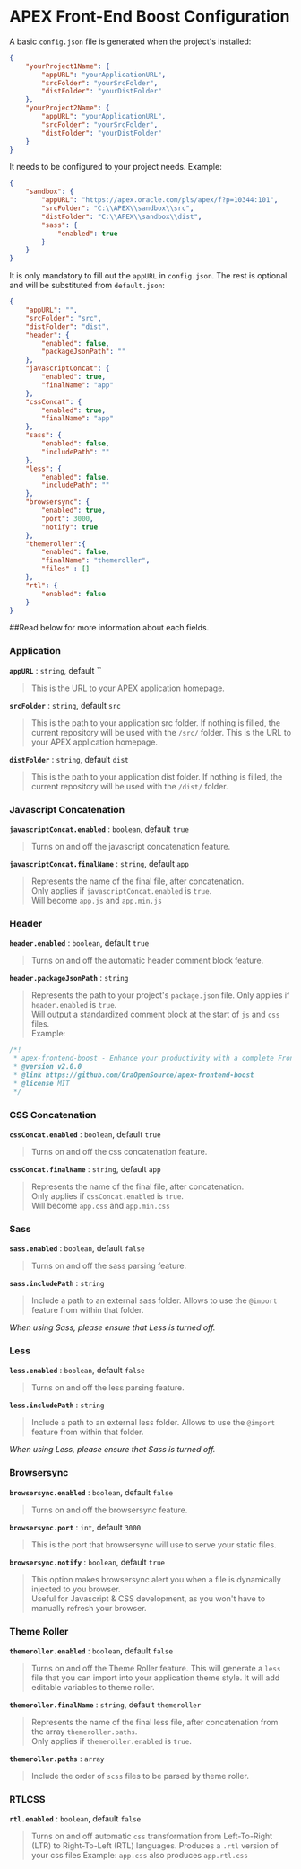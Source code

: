 # APEX Front-End Boost Configuration

A basic `config.json` file is generated when the project's installed:
```json
{
    "yourProject1Name": {
        "appURL": "yourApplicationURL",
        "srcFolder": "yourSrcFolder",
        "distFolder": "yourDistFolder"
    },
    "yourProject2Name": {
        "appURL": "yourApplicationURL",
        "srcFolder": "yourSrcFolder",
        "distFolder": "yourDistFolder"
    }
}
```

It needs to be configured to your project needs. Example:
```json
{
    "sandbox": {
        "appURL": "https://apex.oracle.com/pls/apex/f?p=10344:101",
        "srcFolder": "C:\\APEX\\sandbox\\src",
        "distFolder": "C:\\APEX\\sandbox\\dist",
        "sass": {
            "enabled": true
        }
    }
}
```

It is only mandatory to fill out the `appURL` in `config.json`. The rest is optional and will be substituted from `default.json`:
```json
{
    "appURL": "",
    "srcFolder": "src",
    "distFolder": "dist",
    "header": {
        "enabled": false,
        "packageJsonPath": ""
    },
    "javascriptConcat": {
        "enabled": true,
        "finalName": "app"
    },
    "cssConcat": {
        "enabled": true,
        "finalName": "app"
    },
    "sass": {
        "enabled": false,
        "includePath": ""
    },
    "less": {
        "enabled": false,
        "includePath": ""
    },
    "browsersync": {
        "enabled": true,
        "port": 3000,
        "notify": true
    },
    "themeroller":{
        "enabled": false,
        "finalName": "themeroller",
        "files" : []
    },
    "rtl": {
        "enabled": false
    }
}
```

##Read below for more information about each fields.

### Application

**`appURL`** : `string`, default ``
> This is the URL to your APEX application homepage.

**`srcFolder`** : `string`, default `src`
> This is the path to your application src folder.
> If nothing is filled, the current repository will be used with the `/src/` folder.
> This is the URL to your APEX application homepage.

**`distFolder`** : `string`, default `dist`
> This is the path to your application dist folder.
> If nothing is filled, the current repository will be used with the `/dist/` folder.

### Javascript Concatenation

**`javascriptConcat.enabled`** : `boolean`, default `true`
> Turns on and off the javascript concatenation feature.

**`javascriptConcat.finalName`** : `string`, default `app`
> Represents the name of the final file, after concatenation.  
> Only applies if `javascriptConcat.enabled` is `true`.  
> Will become `app.js` and `app.min.js`

### Header

**`header.enabled`** : `boolean`, default `true`
> Turns on and off the automatic header comment block feature.

**`header.packageJsonPath`** : `string`
> Represents the path to your project's `package.json` file.
> Only applies if `header.enabled` is `true`.  
> Will output a standardized comment block at the start of `js` and `css` files.  
> Example:
```js
/*!
 * apex-frontend-boost - Enhance your productivity with a complete Front-End Stack for Oracle APEX development
 * @version v2.0.0
 * @link https://github.com/OraOpenSource/apex-frontend-boost
 * @license MIT
 */
```

### CSS Concatenation

**`cssConcat.enabled`** : `boolean`, default `true`
> Turns on and off the css concatenation feature.

**`cssConcat.finalName`** : `string`, default `app`
> Represents the name of the final file, after concatenation.  
> Only applies if `cssConcat.enabled` is `true`.  
> Will become `app.css` and `app.min.css`

### Sass

**`sass.enabled`** : `boolean`, default `false`
> Turns on and off the sass parsing feature.

**`sass.includePath`** : `string`
> Include a path to an external sass folder. Allows to use the `@import` feature from within that folder.

*When using Sass, please ensure that Less is turned off.*

### Less

**`less.enabled`** : `boolean`, default `false`
> Turns on and off the less parsing feature.

**`less.includePath`** : `string`
> Include a path to an external less folder. Allows to use the `@import` feature from within that folder.

*When using Less, please ensure that Sass is turned off.*

### Browsersync

**`browsersync.enabled`** : `boolean`, default `false`
> Turns on and off the browsersync feature.

**`browsersync.port`** : `int`, default `3000`
> This is the port that browsersync will use to serve your static files.

**`browsersync.notify`** : `boolean`, default `true`
> This option makes browsersync alert you when a file is dynamically injected to you browser.  
> Useful for Javascript & CSS development, as you won't have to manually refresh your browser.

### Theme Roller

**`themeroller.enabled`** : `boolean`, default `false`
> Turns on and off the Theme Roller feature. This will generate a `less` file that you can import into your application theme style. It will add editable variables to theme roller.

**`themeroller.finalName`** : `string`, default `themeroller`
> Represents the name of the final less file, after concatenation from the array `themeroller.paths`.  
> Only applies if `themeroller.enabled` is `true`.

**`themeroller.paths`** : `array`
> Include the order of `scss` files to be parsed by theme roller.

### RTLCSS

**`rtl.enabled`** : `boolean`, default `false`
> Turns on and off automatic `css` transformation from Left-To-Right (LTR) to Right-To-Left (RTL) languages.
> Produces a `.rtl` version of your css files
> Example: `app.css` also produces `app.rtl.css`
